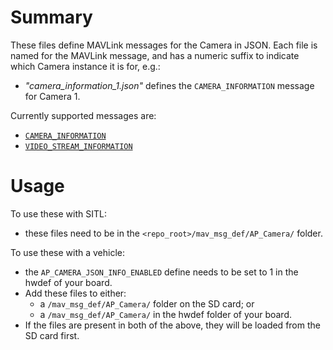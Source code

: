 # Summary

These files define MAVLink messages for the Camera in JSON. Each file is named
for the MAVLink message, and has a numeric suffix to indicate which Camera
instance it is for, e.g.:
* _"camera_information_1.json"_ defines the `CAMERA_INFORMATION` message for Camera 1.

Currently supported messages are:
* [`CAMERA_INFORMATION`](https://mavlink.io/en/messages/common.html#CAMERA_INFORMATION)
* [`VIDEO_STREAM_INFORMATION`](https://mavlink.io/en/messages/common.html#VIDEO_STREAM_INFORMATION)

# Usage
To use these with SITL:
* these files need to be in the `<repo_root>/mav_msg_def/AP_Camera/` folder.

To use these with a vehicle:
* the `AP_CAMERA_JSON_INFO_ENABLED` define needs to be set to 1 in the hwdef of your board.
* Add these files to either:
    * a `/mav_msg_def/AP_Camera/` folder on the SD card; or
    * a `/mav_msg_def/AP_Camera/` in the hwdef folder of your board.
* If the files are present in both of the above, they will be loaded from the SD card first.
